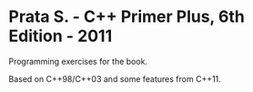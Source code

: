 # Prata S. - C++ Primer Plus, 6th Edition - 2011
Programming exercises for the book.

Based on C++98/C++03 and some features from C++11.
